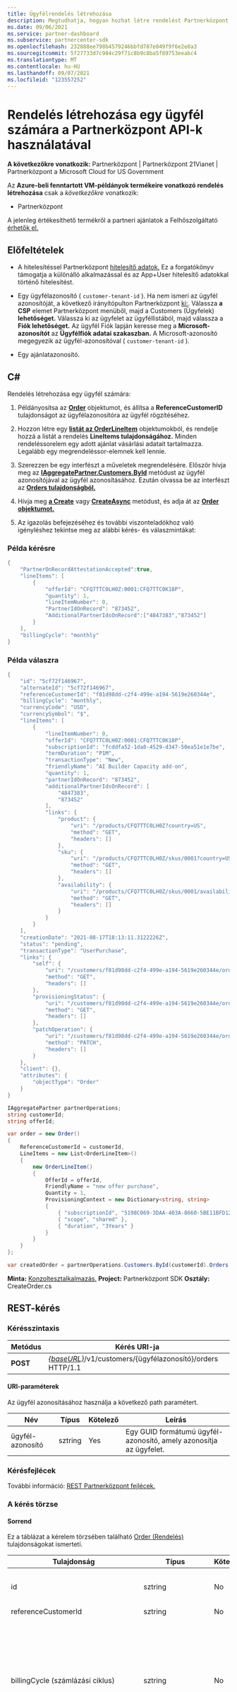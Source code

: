 ```yaml
---
title: Ügyfélrendelés létrehozása
description: Megtudhatja, hogyan hozhat létre rendelést Partnerközpont API-k használatával egy ügyfél számára. A cikk előfeltételeket, lépéseket és példákat tartalmaz.
ms.date: 09/06/2021
ms.service: partner-dashboard
ms.subservice: partnercenter-sdk
ms.openlocfilehash: 232888ee798b4579246bbfd787e049f9f6e2e8a3
ms.sourcegitcommit: 5f27733d7c984c29f71c8b9c8ba5f89753eeabc4
ms.translationtype: MT
ms.contentlocale: hu-HU
ms.lasthandoff: 09/07/2021
ms.locfileid: "123557252"
---
```

# <a name="create-an-order-for-a-customer-using-partner-center-apis"></a>Rendelés létrehozása egy ügyfél számára a Partnerközpont API-k használatával

**A következőkre vonatkozik:** Partnerközpont | Partnerközpont 21Vianet | Partnerközpont a Microsoft Cloud for US Government

Az **Azure-beli fenntartott VM-példányok termékeire vonatkozó rendelés létrehozása** csak a *következőkre* vonatkozik:

- Partnerközpont

A jelenleg értékesíthető termékről a partneri ajánlatok a Felhőszolgáltató [érhetők el.](/partner-center/csp-offers)

## <a name="prerequisites"></a>Előfeltételek

- A hitelesítéssel Partnerközpont [hitelesítő adatok.](partner-center-authentication.md) Ez a forgatókönyv támogatja a különálló alkalmazással és az App+User hitelesítő adatokkal történő hitelesítést.

- Egy ügyfélazonosító ( `customer-tenant-id` ). Ha nem ismeri az ügyfél azonosítóját, a következő irányítópulton Partnerközpont [ki:](https://partner.microsoft.com/dashboard). Válassza **a CSP** elemet Partnerközpont menüből, majd a Customers (Ügyfelek) **lehetőséget.** Válassza ki az ügyfelet az ügyféllistából, majd válassza a **Fiók lehetőséget.** Az ügyfél Fiók lapján keresse meg a **Microsoft-azonosítót** az **Ügyfélfiók adatai szakaszban.** A Microsoft-azonosító megegyezik az ügyfél-azonosítóval ( `customer-tenant-id` ).

- Egy ajánlatazonosító.

## <a name="c"></a>C\#

Rendelés létrehozása egy ügyfél számára:

1. Példányositsa az [**Order**](order-resources.md) objektumot, és állítsa a **ReferenceCustomerID** tulajdonságot az ügyfélazonosítóra az ügyfél rögzítéséhez.

2. Hozzon létre egy [**listát az OrderLineItem**](order-resources.md#orderlineitem) objektumokból, és rendelje hozzá a listát a rendelés **LineItems tulajdonságához.** Minden rendeléssorelem egy adott ajánlat vásárlási adatait tartalmazza. Legalább egy megrendeléssor-elemnek kell lennie.

3. Szerezzen be egy interfészt a műveletek megrendelésére. Először hívja meg az [**IAggregatePartner.Customers.ById**](/dotnet/api/microsoft.store.partnercenter.customers.icustomercollection.byid) metódust az ügyfél azonosítójával az ügyfél azonosításához. Ezután olvassa be az interfészt az [**Orders tulajdonságból.**](/dotnet/api/microsoft.store.partnercenter.customers.icustomer.orders)

4. Hívja meg [**a Create**](/dotnet/api/microsoft.store.partnercenter.orders.iordercollection.create) vagy [**CreateAsync**](/dotnet/api/microsoft.store.partnercenter.orders.iordercollection.createasync) metódust, és adja át az [**Order objektumot.**](order-resources.md)

5. Az igazolás befejezéséhez és további viszonteladókhoz való igényléshez tekintse meg az alábbi kérés- és válaszmintákat:

### <a name="request-example"></a>Példa kérésre

``` csharp
{
    "PartnerOnRecordAttestationAccepted":true, 
    "lineItems": [
        {
            "offerId": "CFQ7TTC0LH0Z:0001:CFQ7TTC0K18P",
            "quantity": 1,
            "lineItemNumber": 0,
            "PartnerIdOnRecord": "873452",
            "AdditionalPartnerIdsOnRecord":["4847383","873452"]
        }
    ],
    "billingCycle": "monthly"
}
```

### <a name="response-example"></a>Példa válaszra

``` csharp
{
    "id": "5cf72f146967",
    "alternateId": "5cf72f146967",
    "referenceCustomerId": "f81d98dd-c2f4-499e-a194-5619e260344e",
    "billingCycle": "monthly",
    "currencyCode": "USD",
    "currencySymbol": "$",
    "lineItems": [
        {
            "lineItemNumber": 0,
            "offerId": "CFQ7TTC0LH0Z:0001:CFQ7TTC0K18P",
            "subscriptionId": "fcddfa52-1da8-4529-d347-50ea51e1e7be",
            "termDuration": "P1M",
            "transactionType": "New",
            "friendlyName": "AI Builder Capacity add-on",
            "quantity": 1,
            "partnerIdOnRecord": "873452",
            "additionalPartnerIdsOnRecord": [
                "4847383",
                "873452"
            ],
            "links": {
                "product": {
                    "uri": "/products/CFQ7TTC0LH0Z?country=US",
                    "method": "GET",
                    "headers": []
                },
                "sku": {
                    "uri": "/products/CFQ7TTC0LH0Z/skus/0001?country=US",
                    "method": "GET",
                    "headers": []
                },
                "availability": {
                    "uri": "/products/CFQ7TTC0LH0Z/skus/0001/availabilities/CFQ7TTC0K18P?country=US",
                    "method": "GET",
                    "headers": []
                }
            }
        }
    ],
    "creationDate": "2021-08-17T18:13:11.3122226Z",
    "status": "pending",
    "transactionType": "UserPurchase",
    "links": {
        "self": {
            "uri": "/customers/f81d98dd-c2f4-499e-a194-5619e260344e/orders/5cf72f146967",
            "method": "GET",
            "headers": []
        },
        "provisioningStatus": {
            "uri": "/customers/f81d98dd-c2f4-499e-a194-5619e260344e/orders/5cf72f146967/provisioningstatus",
            "method": "GET",
            "headers": []
        },
        "patchOperation": {
            "uri": "/customers/f81d98dd-c2f4-499e-a194-5619e260344e/orders/5cf72f146967",
            "method": "PATCH",
            "headers": []
        }
    },
    "client": {},
    "attributes": {
        "objectType": "Order"
    }
}

```

``` csharp
IAggregatePartner partnerOperations;
string customerId;
string offerId;

var order = new Order()
{
    ReferenceCustomerId = customerId,
    LineItems = new List<OrderLineItem>()
    {
        new OrderLineItem()
        {
            OfferId = offerId,
            FriendlyName = "new offer purchase",
            Quantity = 1,
            ProvisioningContext = new Dictionary<string, string>
            {
                { "subscriptionId", "5198C069-3DAA-403A-8660-5BE11BFD12EE" },
                { "scope", "shared" },
                { "duration", "3Years" }
            }
        }
    }
};

var createdOrder = partnerOperations.Customers.ById(customerId).Orders.Create(order);
```

**Minta:** [Konzoltesztalkalmazás.](console-test-app.md) **Project:** Partnerközpont SDK **Osztály:** CreateOrder.cs

## <a name="rest-request"></a>REST-kérés

### <a name="request-syntax"></a>Kérésszintaxis

| Metódus   | Kérés URI-ja                                                                            |
|----------|----------------------------------------------------------------------------------------|
| **POST** | [*{baseURL}*](partner-center-rest-urls.md)/v1/customers/{ügyfélazonosító}/orders HTTP/1.1 |

#### <a name="uri-parameters"></a>URI-paraméterek

Az ügyfél azonosításához használja a következő path paramétert.

| Név        | Típus   | Kötelező | Leírás                                                |
|-------------|--------|----------|------------------------------------------------------------|
| ügyfél-azonosító | sztring | Yes      | Egy GUID formátumú ügyfél-azonosító, amely azonosítja az ügyfelet. |

### <a name="request-headers"></a>Kérésfejlécek

További információ: [REST Partnerközpont fejlécek.](headers.md)

### <a name="request-body"></a>A kérés törzse

#### <a name="order"></a>Sorrend

Ez a táblázat a kérelem törzsében található [Order (Rendelés)](order-resources.md) tulajdonságokat ismerteti.

| Tulajdonság             | Típus                        | Kötelező                        | Leírás                                                                   |
|----------------------|-----------------------------|---------------------------------|-------------------------------------------------------------------------------|
| id                   | sztring                      | No                              | A rendelés sikeres létrehozása után megadott rendelésazonosító.   |
| referenceCustomerId  | sztring                      | No                              | Az ügyfél azonosítója. |
| billingCycle (számlázási ciklus)         | sztring                      | No                              | Azt jelzi, hogy milyen gyakorisággal számlázták a partnert a rendelésért. A támogatott értékek a [BillingCycleType](product-resources.md#billingcycletype)típusban található tagnevek. Az alapértelmezett érték a "Havi" vagy a "OneTime" a rendelés létrehozásakor. Ez a mező a rendelés sikeres létrehozásakor lesz alkalmazva. |
| lineItems (sorsorok)            | [OrderLineItem-erőforrások tömbje](order-resources.md#orderlineitem) | Yes      | Az ügyfél által megvásárolt ajánlatok elemi listája, beleértve a mennyiséget is.        |
| currencyCode         | sztring                      | No                              | Csak olvasható. A rendelés leadáskor használt pénznem. A rendelés sikeres létrehozásakor alkalmazva.           |
| creationDate (Létrehozás dátuma)         | dátum/idő                    | No                              | Csak olvasható. A rendelés létrehozási dátuma, dátum-idő formátumban. A rendelés sikeres létrehozásakor alkalmazva.                                   |
| status               | sztring                      | No                              | Csak olvasható. A rendelés állapota.  A támogatott értékek az [OrderStatus](order-resources.md#orderstatus)oszlopban található tagnevek.        |
| Linkek                | [OrderLinks (Megrendelési hivatkozás)](utility-resources.md#resourcelinks)              | No                              | Az Order (Rendelés) erőforrás-hivatkozások. |
| Attribútumok           | [ResourceAttributes (Erőforrás-attribútumok)](utility-resources.md#resourceattributes) | No                              | Az Order attribútumnak megfelelő metaadat-attribútumok. |
| PartnerOnRecordAttestationAccepted | Logikai | Yes | Megerősíti az igazolás befejezését |


#### <a name="orderlineitem"></a>OrderLineItem (Megrendelési vonal)

Ez a táblázat a kérelem törzsében található [OrderLineItem](order-resources.md#orderlineitem) tulajdonságokat ismerteti.

>[!NOTE]
>A partnerIdOnRecord csak akkor biztosított, ha egy közvetett szolgáltató egy közvetett viszonteladó nevében ad ki rendelést. Csak a közvetett viszonteladó Microsoft Partner Network (soha nem a közvetett szolgáltató azonosítója) tárolására használható.

| Név                 | Típus   | Kötelező | Leírás                                                                                                                                                                                                                                |
|----------------------|--------|----------|--------------------------------------------------------------------------------------------------------------------------------------------------------------------------------------------------------------------------------------------|
| lineItemNumber (sor száma)       | int    | Yes      | A gyűjtemény minden soreleme egyedi sorszámot kap, amely 0-tól count-1-ig számol.                                                                                                                                                 |
| offerId (ajánlatazonosító)              | sztring | Yes      | Az ajánlat azonosítója.                                                                                                                                                                                                                      |
| subscriptionId       | sztring | No       | Az előfizetés azonosítója.                                                                                                                                                                                                               |
| parentSubscriptionId (parentSubscriptionId) | sztring | No       | Választható. A szülő-előfizetés azonosítója egy bővítményajánlatban. Csak a PATCH-re vonatkozik.                                                                                                                                                     |
| friendlyName (rövid név)         | sztring | No       | Választható. A partner által meghatározott előfizetés rövid neve, amely segít egyértelműsedni.                                                                                                                                              |
| quantity             | int    | Yes      | A licencalapú előfizetések licenceinek száma.                                                                                                                                                                                   |
| partnerIdOnRecord    | sztring | No       | Ha egy közvetett szolgáltató egy közvetett viszonteladó nevében ad ki rendelést, akkor ezt a mezőt csak a közvetett viszonteladó MPN-azonosítójával **töltse** fel (soha ne a közvetett szolgáltató azonosítójával). Ez biztosítja az ösztönzők megfelelő elszámolását. |
| provisioningContext  | Szótár<sztring, sztring>                | No       |  A katalógus egyes elemeinek kiépítéséhez szükséges információk. A termékváltozat provisioningVariables tulajdonsága jelzi, hogy mely tulajdonságok szükségesek a katalógus adott elemeihez.                  |
| Linkek                | [OrderLineItemLinks](order-resources.md#orderlineitemlinks) | No       |  Csak olvasható. Az Order sorelemnek megfelelő erőforrás-hivatkozások.  |
| Attribútumok           | [ResourceAttributes (Erőforrás-attribútumok)](utility-resources.md#resourceattributes) | No       | Az OrderLineItem elemnek megfelelő metaadat-attribútumok. |
| renewsTo             | Objektumok tömbje                          | No    |A [RenewsTo erőforrások tömbje.](order-resources.md#renewsto)                                                                            |
| AttestationAccepted             | logikai                 | No   |  Az ajánlatra vagy termékváltozatra vonatkozó feltételeket jelzi. Csak olyan ajánlatok vagy termékváltozatok esetén szükséges, ahol a SkuAttestationProperties vagy az OfferAttestationProperties enforceAttestation true (Igaz) érték.          |
| AdditionalPartnerIdsOnRecord (További partnerazonosítókOnRecord) | Sztring | No | Ha egy közvetett szolgáltató egy közvetett viszonteladó nevében ad ki rendelést, akkor ezt a mezőt csak a további közvetett viszonteladó MPN-azonosítójával **töltse** ki (soha ne a közvetett szolgáltató azonosítójával). Az ösztönzők nem alkalmazhatók ezekre a további viszonteladókra. Csak legfeljebb 5 közvetett viszonteladót lehet megadni. Ez csak az EU-/EFTA-országokon belül tranzakciós partnerekre vonatkozik. |

##### <a name="renewsto"></a>RenewsTo

Ez a táblázat a [kérés törzsében található RenewsTo](order-resources.md#renewsto) tulajdonságokat ismerteti.

| Tulajdonság              | Típus             | Kötelező        | Leírás |
|-----------------------|------------------|-----------------|-------------------------------------------------------------------------------------------------------------------------|
| termDuration (kifejezés-lekértség)          | sztring           | No              | A megújítási időszak időtartamának ISO 8601-es ábrázolása. A jelenleg támogatott értékek a **P1M (1** hónap) és **a P1Y (1** év). |

### <a name="request-example"></a>Példa kérésre

```http
POST https://api.partnercenter.microsoft.com/v1/customers/b0d70a69-4c42-4b27-b17b-91a835d8686a/orders HTTP/1.1
Authorization: Bearer <token>
Host: api.partnercenter.microsoft.com
Content-Length: 691
Content-Type: application/json

{
  "BillingCycle": "one_time",
  "CurrencyCode": "USD",
  "LineItems": [
    {
      "LineItemNumber": 0,
      "ProvisioningContext": {
        "subscriptionId": "3D5ECED6-1151-44C7-AEE6-70A4BB725666",
        "scope": "shared",
        "duration": "1Year"
      },
      "OfferId": "DZH318Z0BQ4B:0047:DZH318Z0DSM8",
      "FriendlyName": "A_sample_Azure_RI",
      "Quantity": 1
    }
  ]
}
```

## <a name="rest-response"></a>REST-válasz

Ha a művelet sikeres, a metódus egy [Order](order-resources.md) erőforrást ad vissza a válasz törzsében.

### <a name="response-success-and-error-codes"></a>Sikeres válasz és hibakódok

Minden válasz tartalmaz egy HTTP-állapotkódot, amely jelzi a sikeres vagy sikertelenséget, valamint további hibakeresési információkat. Ezt a kódot, hibatípust és további paramétereket egy hálózati nyomkövetési eszközzel olvashatja be. A teljes listát lásd: Partnerközpont [hibakódok.](error-codes.md)

### <a name="response-example"></a>Példa válaszra

```http
HTTP/1.1 201 Created
Content-Length: 788
Content-Type: application/json; charset=utf-8
MS-CorrelationId: b593cbb7-b358-4b31-81fc-e60b9c277a7f
MS-RequestId: 025f4c19-217f-49d6-a056-391902c62fb3
Date: Thu, 15 Mar 2018 22:30:02 GMT

{
  "id": "Cs_jyTxubLpvdJXdo8xcQZN6I2RsLrgZ1",
  "referenceCustomerId": "b0d70a69-4c42-4b27-b17b-91a835d8686a",
  "billingCycle": "one_time",
  "currencyCode": "USD",
  "lineItems": [
    {
        "lineItemNumber": 0,
        "offerId": "84A03D81-6B37-4D66-8D4A-FAEA24541538",
        "friendlyName": "A_sample_Azure_RI",
        "quantity": 1,
        "links": {
            "sku": {
                "uri": "/products/DZH318Z0BQ4B/skus/0047?country=US",
                "method": "GET",
                "headers": []
            }
        }
    } ],
    "creationDate": "2018-03-15T22:30:02.085152Z",
    "status": "pending",
    "links": {
        "provisioningStatus": {
            "uri": "/customers/b0d70a69-4c42-4b27-b17b-91a835d8686a/orders/Cs_jyTxubLpvdJXdo8xcQZN6I2RsLrgZ1/provisioningstatus",
            "method": "GET",
            "headers": []
        },
        "self": {
            "uri": "/customers/b0d70a69-4c42-4b27-b17b-91a835d8686a/orders/Cs_jyTxubLpvdJXdo8xcQZN6I2RsLrgZ1",
            "method": "GET",
            "headers": []
        }
    },
    "attributes": {
        "objectType": "Order"
    }
}
```

